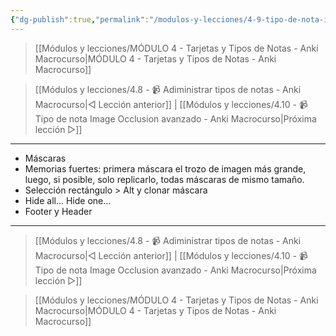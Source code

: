 ```yaml
---
{"dg-publish":true,"permalink":"/modulos-y-lecciones/4-9-tipo-de-nota-image-occlusion-sencillo-anki-macrocurso/","noteIcon":""}
---
```



> [[Módulos y lecciones/MÓDULO 4 - Tarjetas y Tipos de Notas - Anki Macrocurso\|MÓDULO 4 - Tarjetas y Tipos de Notas - Anki Macrocurso]]

> [[Módulos y lecciones/4.8 - 📹 Adiministrar tipos de notas - Anki Macrocurso\|◁ Lección anterior]] | [[Módulos y lecciones/4.10 - 📹 Tipo de nota Image Occlusion avanzado - Anki Macrocurso\|Próxima lección ▷]]

---

- Máscaras
- Memorias fuertes: primera máscara el trozo de imagen más grande, luego, si posible, solo replicarlo, todas máscaras de mismo tamaño.
- Selección rectángulo > Alt y clonar máscara
- Hide all... Hide one...
- Footer y Header


---

> [[Módulos y lecciones/4.8 - 📹 Adiministrar tipos de notas - Anki Macrocurso\|◁ Lección anterior]] | [[Módulos y lecciones/4.10 - 📹 Tipo de nota Image Occlusion avanzado - Anki Macrocurso\|Próxima lección ▷]]

> [[Módulos y lecciones/MÓDULO 4 - Tarjetas y Tipos de Notas - Anki Macrocurso\|MÓDULO 4 - Tarjetas y Tipos de Notas - Anki Macrocurso]]